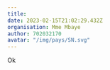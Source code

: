 ```yaml
---
title: 
date: 2023-02-15T21:02:29.432Z
organisation: Mme Mbaye 
author: 702032170
avatar: "/img/pays/SN.svg"
---
```


Ok